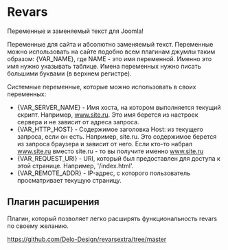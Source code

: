 # Revars
Переменные и заменяемый текст для Joomla!

Переменные для сайта и абсолютно заменяемый текст.
Переменные можно использовать на сайте подобно всем плагинам джумлы таким образом: {VAR_NAME}, где NAME - это имя переменной. Именно это имя нужно указывать таблице. Имена переменных нужно писать большими буквами (в верхнем регистре).

Cистемные переменные, которые можно использовать в своих переменных:
* {VAR_SERVER_NAME} - Имя хоста, на котором выполняется текущий скрипт. Например, www.site.ru. Это имя берется из настроек сервера и не зависит от адреса запроса.
* {VAR_HTTP_HOST} - Содержимое заголовка Host: из текущего запроса, если он есть. Например, site.ru. Это содержимое берется из запроса браузера и зависит от него. Если кто-то набрал www.site.ru вместо site.ru - то вы получите именно www.site.ru
* {VAR_REQUEST_URI} - URI, который был предоставлен для доступа к этой странице. Например, '/index.html'.
* {VAR_REMOTE_ADDR} - IP-адрес, с которого пользователь просматривает текущую страницу.

## Плагин расширения

Плагин, который позволяет легко расширять функциональность revars по своему желанию.

https://github.com/Delo-Design/revarsextra/tree/master
